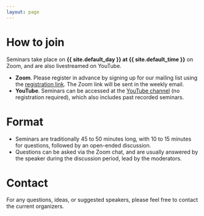 ```yaml
---
layout: page
---
```


# How to join

Seminars take place on **{{ site.default_day }} at {{ site.default_time }}** on Zoom, and are also livestreamed on YouTube.

- **Zoom**. Please register in advance by signing up for our mailing list using the [registration link](/registration). The Zoom link will be sent in the weekly email.
- **YouTube**. Seminars can be accessed at the [YouTube channel](/youtube) (no registration required), which also includes past recorded seminars.

# Format 

- Seminars are traditionally 45 to 50 minutes long, with 10 to 15 minutes for questions, followed by an open-ended discussion. 
- Questions can be asked via the Zoom chat, and are usually answered by the speaker during the discussion period, lead by the moderators.

# Contact

For any questions, ideas, or suggested speakers, please feel free to contact the current organizers.